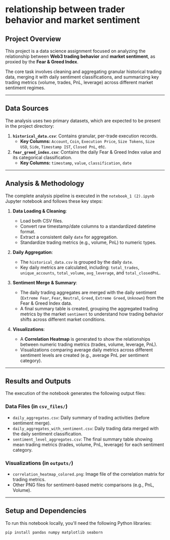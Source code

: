 # relationship between trader behavior and market sentiment

## Project Overview

This project is a data science assignment focused on analyzing the relationship between **Web3 trading behavior** and **market sentiment**, as proxied by the **Fear & Greed Index**.

The core task involves cleaning and aggregating granular historical trading data, merging it with daily sentiment classifications, and summarizing key trading metrics (volume, trades, PnL, leverage) across different market sentiment regimes.

---

## Data Sources

The analysis uses two primary datasets, which are expected to be present in the project directory:

1.  **`historical_data.csv`**: Contains granular, per-trade execution records.
    * **Key Columns:** `Account`, `Coin`, `Execution Price`, `Size Tokens`, `Size USD`, `Side`, `Timestamp IST`, `Closed PnL`, etc.
2.  **`fear_greed_index.csv`**: Contains the daily Fear & Greed Index value and its categorical classification.
    * **Key Columns:** `timestamp`, `value`, `classification`, `date`

---

## Analysis & Methodology

The complete analysis pipeline is executed in the `notebook_1 (2).ipynb` Jupyter notebook and follows these key steps:

1.  **Data Loading & Cleaning**:
    * Load both CSV files.
    * Convert raw timestamp/date columns to a standardized datetime format.
    * Extract a consistent daily `date` for aggregation.
    * Standardize trading metrics (e.g., volume, PnL) to numeric types.

2.  **Daily Aggregation**:
    * The `historical_data.csv` is grouped by the daily `date`.
    * Key daily metrics are calculated, including: `total_trades`, `unique_accounts`, `total_volume`, `avg_leverage`, and `total_closedPnL`.

3.  **Sentiment Merge & Summary**:
    * The daily trading aggregates are merged with the daily sentiment (`Extreme Fear`, `Fear`, `Neutral`, `Greed`, `Extreme Greed`, `Unknown`) from the Fear & Greed Index data.
    * A final summary table is created, grouping the aggregated trading metrics by the market `sentiment` to understand how trading behavior shifts across different market conditions.

4.  **Visualizations**:
    * A **Correlation Heatmap** is generated to show the relationships between numeric trading metrics (trades, volume, leverage, PnL).
    * Visualizations comparing average daily metrics across different sentiment levels are created (e.g., average PnL per sentiment category).

---

## Results and Outputs

The execution of the notebook generates the following output files:

### Data Files (in `csv_files/`)
* `daily_aggregates.csv`: Daily summary of trading activities (before sentiment merge).
* `daily_aggregates_with_sentiment.csv`: Daily trading data merged with the daily sentiment classification.
* `sentiment_level_aggregates.csv`: The final summary table showing mean trading metrics (trades, volume, PnL, leverage) for each sentiment category.

### Visualizations (in `outputs/`)
* `correlation_heatmap_colored.png`: Image file of the correlation matrix for trading metrics.
* Other PNG files for sentiment-based metric comparisons (e.g., PnL, Volume).

---

## Setup and Dependencies

To run this notebook locally, you'll need the following Python libraries:

```bash
pip install pandas numpy matplotlib seaborn
```
